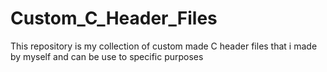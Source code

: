# Custom_C_Header_Files
This repository is my collection of custom made C header files that i made by myself and can be use to specific purposes
